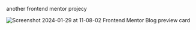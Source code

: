 another frontend mentor projecy

![Screenshot 2024-01-29 at 11-08-02 Frontend Mentor Blog preview card](https://github.com/tango-one/blog-preview-card-main/assets/36410725/ca13d6c1-1896-4fab-b824-48d58a8a25c6)
